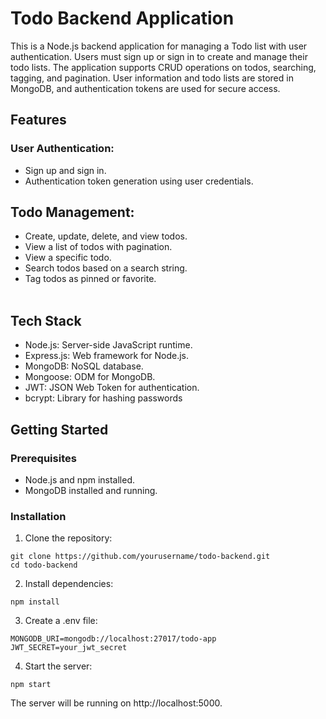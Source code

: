 # Todo Backend Application
This is a Node.js backend application for managing a Todo list with user authentication. Users must sign up or sign in to create and manage their todo lists. The application supports CRUD operations on todos, searching, tagging, and pagination. User information and todo lists are stored in MongoDB, and authentication tokens are used for secure access.

## Features
### User Authentication:
- Sign up and sign in.
- Authentication token generation using user credentials.

## Todo Management:

- Create, update, delete, and view todos.
- View a list of todos with pagination.
- View a specific todo.
- Search todos based on a search string.
- Tag todos as pinned or favorite.<br/><br/>
## Tech Stack
- Node.js: Server-side JavaScript runtime.
- Express.js: Web framework for Node.js.
- MongoDB: NoSQL database.
- Mongoose: ODM for MongoDB.
- JWT: JSON Web Token for authentication.
- bcrypt: Library for hashing passwords

## Getting Started

### Prerequisites
- Node.js and npm installed.
- MongoDB installed and running.

### Installation
1. Clone the repository:
```
git clone https://github.com/yourusername/todo-backend.git
cd todo-backend
```
2. Install dependencies:
```
npm install
```
3. Create a .env file:
```
MONGODB_URI=mongodb://localhost:27017/todo-app
JWT_SECRET=your_jwt_secret
```
4. Start the server:
```
npm start
```
The server will be running on http://localhost:5000.
